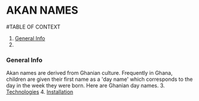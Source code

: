 # AKAN NAMES 


#TABLE OF CONTEXT
1. [General Info](#general-info)
2. <a name="general-info"></a>
### General Info
Akan names are derived from Ghanian culture. Frequently in Ghana, children are given their first name as a 'day name' which corresponds to the day in the week they were born. Here are Ghanian day names.
3. [Technologies](#technologies)
4. [Installation](#installation)


